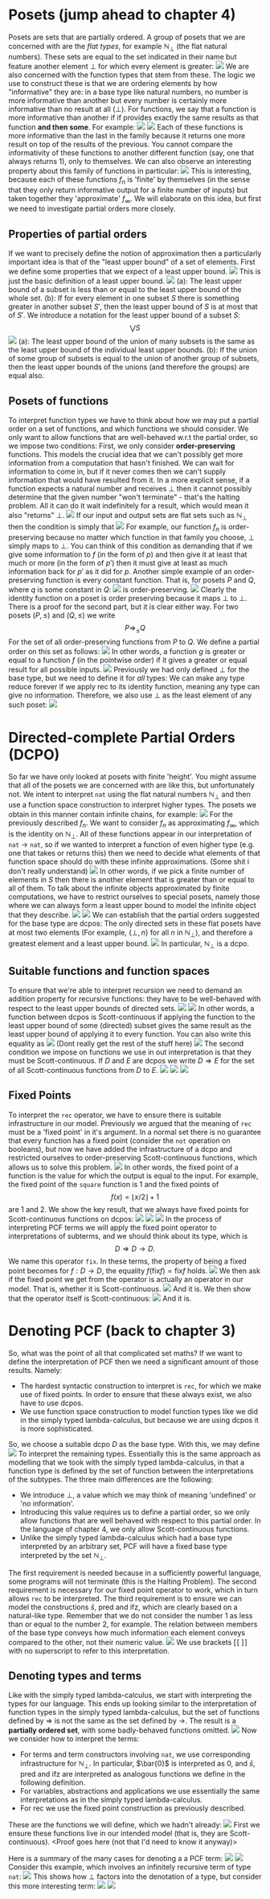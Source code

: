 # Posets (jump ahead to chapter 4)
Posets are sets that are partially ordered. A group of posets that we are concerned with are the *flat types*, for example $\mathbb{N}_\bot$ (the flat natural numbers). These sets are equal to the set indicated in their name but feature another element $\bot$ for which every element is greater:
![](Pasted%20image%2020231204134215.png)
We are also concerned with the function types that stem from these. The logic we use to construct these is that we are ordering elements by how "informative" they are: in a base type like natural numbers, no number is more informative than another but every number is certainly more informative than no result at all ($\bot$). For functions, we say that a function is more informative than another if if provides exactly the same results as that function **and then some**. For example:
![](Pasted%20image%2020231204134448.png)
![](Pasted%20image%2020231204134508.png)
Each of these functions is more informative than the last in the family because it returns one more result on top of the results of the previous. You cannot compare the informativity of these functions to another different function (say, one that always returns 1), only to themselves.
We can also observe an interesting property about this family of functions in particular:
![](Pasted%20image%2020231204135252.png)
This is interesting, because each of these functions $f_n$ is 'finite' by themselves (in the sense that they only return informative output for a finite number of inputs) but taken together they 'approximate' $f_\infty$. We will elaborate on this idea, but first we need to investigate partial orders more closely.
## Properties of partial orders
If we want to precisely define the notion of approximation then a particularly important idea is that of the "least upper bound" of a set of elements. First we define some properties that we expect of a least upper bound.
![](Pasted%20image%2020231204140156.png)
This is just the basic definition of a least upper bound.
![](Pasted%20image%2020231204140442.png)
(a): The least upper bound of a subset is less than or equal to the least upper bound of the whole set.
(b): If for every element in one subset $S$ there is something greater in another subset $S'$, then the least upper bound of $S$ is at most that of $S'$.
We introduce a notation for the least upper bound of a subset $S$:
$$\bigvee S$$
![](Pasted%20image%2020231204141141.png)
(a): The least upper bound of the union of many subsets is the same as the least upper bound of the individual least upper bounds.
(b): If the union of some group of subsets is equal to the union of another group of subsets, then the least upper bounds of the unions (and therefore the groups) are equal also.
## Posets of functions
To interpret function types we have to think about how we may put a partial order on a set of functions, and which functions we should consider. We only want to allow functions that are well-behaved w.r.t the partial order, so we impose two conditions:
First, we only consider **order-preserving** functions. This models the crucial idea that we can't possibly get more information from a computation that hasn't finished. We can wait for information to come in, but if it never comes then we can't supply information that would have resulted from it. In a more explicit sense, if a function expects a natural number and receives $\bot$ then it cannot possibly determine that the given number "won't terminate" - that's the halting problem. All it can do it wait indefinitely for a result, which would mean it also "returns" $\bot$. 
![](Pasted%20image%2020231204142418.png)
If our input and output sets are flat sets such as $\mathbb{N}_\bot$ then the condition is simply that
![](Pasted%20image%2020231204142833.png)
For example, our function $f_n$ is order-preserving because no matter which function in that family you choose, $\bot$ simply maps to $\bot$.
You can think of this condition as demanding that if we give some information to $f$ (in the form of $p$) and then give it at least that much or more (in the form of $p'$) then it must give at least as much information back for $p'$ as it did for $p$.
Another simple example of an order-preserving function is every constant function. That is, for posets $P$ and $Q$, where $q$ is some constant in $Q$:
![](Pasted%20image%2020231204143441.png)
is order-preserving.
![](Pasted%20image%2020231204143537.png)
Clearly the identity function on a poset is order preserving because it maps $\bot$ to $\bot$. There is a proof for the second part, but it is clear either way.
For two posets $(P, \leq)$ and $(Q,\leq)$ we write
$$P \Rightarrow_\leq Q$$
For the set of all order-preserving functions from $P$ to $Q$. We define a partial order on this set as follows:
![](Pasted%20image%2020231204144115.png)
In other words, a function $g$ is greater or equal to a function $f$ (in the pointwise order) if it gives a greater or equal result for all possible inputs.
![](Pasted%20image%2020231204145034.png)
Previously we had only defined $\bot$ for the base type, but we need to define it for *all* types: We can make any type reduce forever if we apply rec to its identity function, meaning any type can give no information. Therefore, we also use $\bot$ as the least element of any such poset:
![](Pasted%20image%2020231204150739.png)
# Directed-complete Partial Orders (DCPO)
So far we have only looked at posets with finite 'height'. You might assume that all of the posets we are concerned with are like this, but unfortunately not.
We intent to interpret `nat` using the flat natural numbers $\mathbb{N}_\bot$ and then use a function space construction to interpret higher types. The posets we obtain in this manner contain infinite chains, for example:
![](Pasted%20image%2020231204151238.png)
For the previously described $f_n$. We want to consider $f_n$ as approximating $f_\infty$, which is the identity on $\mathbb{N}_\bot$. All of these functions appear in our interpretation of `nat` $\rightarrow$ `nat`, so if we wanted to interpret a function of even higher type (e.g. one that takes or returns this) then we need to decide what elements of that function space should do with these infinite approximations.
(Some shit i don't really understand)
![](Pasted%20image%2020231204151841.png)
In other words, if we pick a finite number of elements in $S$ then there is another element that is greater than or equal to all of them.
To talk about the infinite objects approximated by finite computations, we have to restrict ourselves to special posets, namely those where we can always form a least upper bound to model the infinite object that they describe.
![](Pasted%20image%2020231204152141.png)
![](Pasted%20image%2020231204152424.png)
We can establish that the partial orders suggested for the base type are dcpos: The only directed sets in these flat posets have at most two elements (For example, $\{\bot, n\}$ for all $n$ in $\mathbb{N}_\bot$), and therefore a greatest element and a least upper bound.
![](Pasted%20image%2020231204152753.png)
In particular, $\mathbb{N}_\bot$ is a dcpo.
## Suitable functions and function spaces
To ensure that we're able to interpret recursion we need to demand an addition property for recursive functions: they have to be well-behaved with respect to the least upper bounds of directed sets.
![](Pasted%20image%2020231204153247.png)
![](Pasted%20image%2020231204153749.png)
In other words, a function between dcpos is Scott-continuous if applying the function to the least upper bound of some (directed) subset gives the same result as the least upper bound of applying it to every function.
You can also write this equality as
![](Pasted%20image%2020231204154056.png)
(Dont really get the rest of the stuff here)
![](Pasted%20image%2020231205114115.png)
The second condition we impose on functions we use in out interpretation is that they must be Scott-continuous.
If $D$ and $E$ are dcpos we write $D \Rightarrow E$ for the set of all Scott-continuous functions from $D$ to $E$.
![](Pasted%20image%2020231205114756.png)
![](Pasted%20image%2020231205114909.png)
![](Pasted%20image%2020231205114916.png)
## Fixed Points
To interpret the `rec` operator, we have to ensure there is suitable infrastructure in our model. Previously we argued that the meaning of `rec` must be a 'fixed point' in it's argument. In a normal set there is no guarantee that every function has a fixed point (consider the `not` operation on booleans), but now we have added the infrastructure of a dcpo and restricted ourselves to order-preserving Scott-continuous functions, which allows us to  solve this problem.
![](Pasted%20image%2020231205115544.png)
In other words, the fixed point of a function is the value for which the output is equal to the input. For example, the fixed point of the `square` function is 1 and the fixed points of $$f(x) = \lfloor x/2 \rfloor + 1$$ are 1 and 2.
We show the key result, that we always have fixed points for Scott-continuous functions on dcpos:
![](Pasted%20image%2020231205120602.png)
![](Pasted%20image%2020231205120938.png)
![](Pasted%20image%2020231205120947.png)
In the process of interpreting PCF terms we will apply the fixed point operator to interpretations of subterms, and we should think about its type, which is $$D \Rightarrow D \rightarrow D.$$
We name this operator `fix`. In these terms, the property of being a fixed point becomes for $f:D\rightarrow D$, the equality $f(\text{fix}f) = \text{fix}f$ holds.
![](Pasted%20image%2020231205121311.png)
We then ask if the fixed point we get from the operator is actually an operator in our model. That is, whether it is Scott-continuous.
![](Pasted%20image%2020231205121422.png)
And it is. We then show that the operator itself is Scott-continuous:
![](Pasted%20image%2020231205121611.png)
And it is.
# Denoting PCF (back to chapter 3)
So, what was the point of all that complicated set maths? If we want to define the interpretation of PCF then we need a significant amount of those results. Namely:
- The hardest syntactic construction to interpret is `rec`, for which we make use of fixed points. In order to ensure that these always exist, we also have to use dcpos.
- We use function space construction to model function types like we did in the simply typed lambda-calculus, but because we are using dcpos it is more sophisticated.

So, we choose a suitable dcpo $D$ as the base type. With this, we may define
![](Pasted%20image%2020231205122012.png)
To interpret the remaining types.
Essentially this is the same approach as modelling that we took with the simply typed lambda-calculus, in that a function type is defined by the set of function between the interpretations of the subtypes. The three main differences are the following:
- We introduce $\bot$, a value which we may think of meaning 'undefined' or 'no information'.
- Introducing this value requires us to define a partial order, so we only allow functions that are well behaved with respect to this partial order. In the language of chapter 4, we only allow Scott-continuous functions.
- Unlike the simply typed lambda-calculus which had a base type interpreted by an arbitrary set, PCF will have a fixed base type interpreted by the set $\mathbb{N}_\bot$.

The first requirement is needed because in a sufficiently powerful language, some programs will not terminate (this is the Halting Problem). The second requirement is necessary for our fixed point operator to work, which in turn allows `rec` to be interpreted. The third requirement is to ensure we can model the constructions $\bar{s}$, $\text{pred}$ and $\text{ifz}$, which are clearly based on a natural-like type.
Remember that we do not consider the number 1 as less than or equal to the number 2, for example. The relation between members of the base type conveys how much information each element conveys compared to the other, not their numeric value.
![](Pasted%20image%2020231205124443.png)
We use brackets $[\![ \ ]\!]$ with no superscript to refer to this interpretation.
## Denoting types and terms
Like with the simply typed lambda-calculus, we start with interpreting the types for our language. This ends up looking similar to the interpretation of function types in the simply typed lambda-calculus, but the set of functions defined by $\Rightarrow$ is not the same as the set defined by $\rightarrow$. The result is a **partially ordered set**, with some badly-behaved functions omitted.
![](Pasted%20image%2020231205124757.png)
Now we consider how to interpret the terms:
- For terms and term constructors involving `nat`, we use corresponding infrastructure for $\mathbb{N}_\bot$. In particular, $\bar{0}$ is interpreted as $0$, and $\bar{s}$, $\text{pred}$ and $\text{ifz}$ are interpreted as analogous functions we define in the following definition.
- For variables, abstractions and applications we use essentially the same interpretations as in the simply typed lambda-calculus.
- For rec we use the fixed point construction as previously described.

These are the functions we will define, which we hadn't already:
![](Pasted%20image%2020231205125815.png)
First we ensure these functions live in our intended model (that is, they are Scott-continuous).
<Proof goes here (not that I'd need to know it anyway)>

Here is a summary of the many cases for denoting a a PCF term:
![](Pasted%20image%2020231205130228.png)
![](Pasted%20image%2020231205130240.png)
Consider this example, which involves an infinitely recursive term of type `nat`:
![](Pasted%20image%2020231205130830.png)
This shows how $\bot$ factors into the denotation of a type, but consider this more interesting term:
![](Pasted%20image%2020231205131023.png)
![](Pasted%20image%2020231205131035.png)

